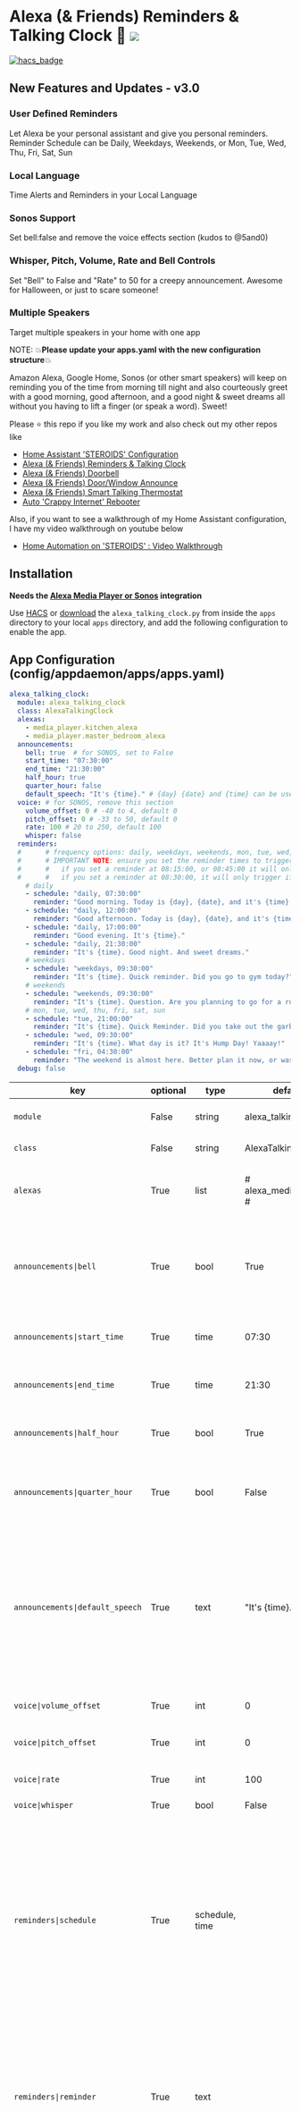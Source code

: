 # Alexa (& Friends) Reminders & Talking Clock :chicken: <img src="https://poa5qzspd7.execute-api.us-east-1.amazonaws.com/live/hypercounterimage/68f7d9511bb4405d9dd2b34615a45ae1/counter.png" />

[![hacs_badge](https://img.shields.io/badge/HACS-Default-orange.svg)](https://github.com/custom-components/hacs)

## New Features and Updates - v3.0
### User Defined Reminders
Let Alexa be your personal assistant and give you personal reminders. Reminder Schedule can be Daily, Weekdays, Weekends, or Mon, Tue, Wed, Thu, Fri, Sat, Sun
### Local Language
Time Alerts and Reminders in your Local Language
### Sonos Support
Set bell:false and remove the voice effects section (kudos to @5and0)
### Whisper, Pitch, Volume, Rate and Bell Controls
Set "Bell" to False and "Rate" to 50 for a creepy announcement. Awesome for Halloween, or just to scare someone!
### Multiple Speakers
Target multiple speakers in your home with one app

NOTE: :boom:**Please update your apps.yaml with the new configuration structure**:boom:

Amazon Alexa, Google Home, Sonos (or other smart speakers) will keep on reminding you of the time from morning till night and also courteously greet with a good morning, good afternoon, and a good night & sweet dreams all without you having to lift a finger (or speak a word). Sweet!

Please ⭐ this repo if you like my work and also check out my other repos like
- [Home Assistant 'STEROIDS' Configuration](https://github.com/UbhiTS/ha-config-ataraxis)
- [Alexa (& Friends) Reminders & Talking Clock](https://github.com/UbhiTS/ad-alexatalkingclock)
- [Alexa (& Friends) Doorbell](https://github.com/UbhiTS/ad-alexadoorbell)
- [Alexa (& Friends) Door/Window Announce](https://github.com/UbhiTS/ad-alexadoorwindowannounce)
- [Alexa (& Friends) Smart Talking Thermostat](https://github.com/UbhiTS/ad-alexasmarttalkingthermostat)
- [Auto 'Crappy Internet' Rebooter](https://github.com/UbhiTS/ad-autointernetrebooter)

Also, if you want to see a walkthrough of my Home Assistant configuration, I have my video walkthrough on youtube below
- [Home Automation on 'STEROIDS' : Video Walkthrough](https://youtu.be/qqktLE9_45A)

## Installation
**Needs the [Alexa Media Player or Sonos](https://github.com/custom-components/alexa_media_player) integration**

Use [HACS](https://github.com/custom-components/hacs) or [download](https://github.com/UbhiTS/HASS-AlexaTalkingClock/tree/master/apps/alexa_talking_clock) the `alexa_talking_clock.py` from inside the `apps` directory to your local `apps` directory, and add the following configuration to enable the app.

## App Configuration (config/appdaemon/apps/apps.yaml)

```yaml
alexa_talking_clock:
  module: alexa_talking_clock
  class: AlexaTalkingClock
  alexas:
    - media_player.kitchen_alexa
    - media_player.master_bedroom_alexa
  announcements:
    bell: true  # for SONOS, set to False
    start_time: "07:30:00"
    end_time: "21:30:00"
    half_hour: true
    quarter_hour: false
    default_speech: "It's {time}." # {day} {date} and {time} can be used. Can be defined in your local language
  voice: # for SONOS, remove this section
    volume_offset: 0 # -40 to 4, default 0
    pitch_offset: 0 # -33 to 50, default 0
    rate: 100 # 20 to 250, default 100
    whisper: false
  reminders:
  #      # frequency options: daily, weekdays, weekends, mon, tue, wed, thu, fri, sat, sun
  #      # IMPORTANT NOTE: ensure you set the reminder times to trigger at the announcement times only. See below for more details. 
  #      #   if you set a reminder at 08:15:00, or 08:45:00 it will only trigger if the announcements > quarter_hour is set to true, else it will get ignored.
  #      #   if you set a reminder at 08:30:00, it will only trigger if the announcements > half_hour is set to true, else it will get ignored.
    # daily
    - schedule: "daily, 07:30:00" 
      reminder: "Good morning. Today is {day}, {date}, and it's {time}."
    - schedule: "daily, 12:00:00"
      reminder: "Good afternoon. Today is {day}, {date}, and it's {time}."
    - schedule: "daily, 17:00:00"
      reminder: "Good evening. It's {time}."
    - schedule: "daily, 21:30:00"
      reminder: "It's {time}. Good night. And sweet dreams."
    # weekdays
    - schedule: "weekdays, 09:30:00"
      reminder: "It's {time}. Quick reminder. Did you go to gym today?"
    # weekends
    - schedule: "weekends, 09:30:00"
      reminder: "It's {time}. Question. Are you planning to go for a run or a hike today?"
    # mon, tue, wed, thu, fri, sat, sun
    - schedule: "tue, 21:00:00"
      reminder: "It's {time}. Quick Reminder. Did you take out the garbage?"
    - schedule: "wed, 09:30:00"
      reminder: "It's {time}. What day is it? It's Hump Day! Yaaaay!"
    - schedule: "fri, 04:30:00"
      reminder: "The weekend is almost here. Better plan it now, or waste it forever!"
  debug: false
```

key | optional | type | default | description
-- | -- | -- | -- | --
`module` | False | string | alexa_talking_clock | The module name of the app.
`class` | False | string | AlexaTalkingClock | The name of the Class.
`alexas` | True | list | # alexa_media_players # | The Alexa (or Sonos) to target for the time reminder speech.
`announcements\|bell` | True | bool | True | Enable or disable the Alexa announcement bell before the time speech. For Sonos set to False
`announcements\|start_time` | True | time | 07:30 | The time to start announcements. This is in 24h format.
`announcements\|end_time` | True | time | 21:30 | The time to end announcements. This is in 24h format.
`announcements\|half_hour` | True | bool | True | Announce every half hour (It's 8 AM, It's 8:30 AM, It's 9 AM)
`announcements\|quarter_hour` | True | bool | False | Announce every 15 minutes (It's 8 AM, It's 8:15 AM, It's 8:30 AM, It's 8:45 AM, It's 9 AM)
`announcements\|default_speech` | True | text | "It's {time}." | Set the time alert as per your preference and in your **local language**. Remember, you can use  **{day} {date} {time}** placeholders within the text and they will be replaced with actual values when played
`voice\|volume_offset` | True | int | 0 | Set between -40 and 4. Default 0
`voice\|pitch_offset` | True | int | 0 | Set between -33 and 50. Default 0
`voice\|rate` | True | int | 100 | Set between 20 to 250. Default 100
`voice\|whisper` | True | bool | False | Whisper Mode 
`reminders\|schedule` | True | schedule, time |  | Reminder Schedule. The frequency can be **daily, weekdays, weekends, mon, tue, wed, thu, fri, sat, sun**. IMPORTANT NOTE: ensure you set the reminder times to trigger at the announcement times only. See the above example for more details.
`reminders\|reminder` | True | text |  | The text for Alexa to speak at the defined schedule. You can use **{day} {date} {time}** placeholders within the text and they will be replaced with actual values when played
`debug` | True | bool | False | Announces time instantly when you save the apps.yaml. Also, when set, will not honor start and end times and speak throughout the day and night

## Thank you for your time! (get it ;) :raised_hands:
This app was a result of my amazing wife's request (who is a mother of 2 beautiful princesses BTW) to help her manage her time wisely ;). So this is dedicated to my wife Reena, without whom this world would not be worth my time :) 

This also wouldn't be possible without the amazing work done by the developers and community at **[Home Assistant](https://www.home-assistant.io/)**

A very special thanks to **Keaton Taylor** and **Alan Tse** whose work on **[Alexa Media Player](https://github.com/custom-components/alexa_media_player)** was the basis of my inspiration and my work to code all the above listed apps!

Ever since we've set this up in our home, it has become an indispensable part of our lives. It's amazing to see how a simple reminder of the current time in the day can make people more efficient :), I hope this app helps others as it has helped us. 

If you like my work and feel gracious, you can buy me a beer below ;)

<a href="https://www.buymeacoffee.com/ubhits" target="_blank">
<img src="https://www.buymeacoffee.com/assets/img/custom_images/orange_img.png"
     alt="Buy Me A Beer" 
     style="height:41px !important; width:174px !important;" />
</a>

# License
[Apache-2.0](LICENSE). By providing a contribution, you agree the contribution is licensed under Apache-2.0. This is required for Home Assistant contributions.
